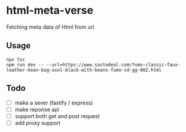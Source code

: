 # html-meta-verse
Fetching meta data of Html from url
## Usage
```
npx tsc
npm run dev -- --url=https://www.sastodeal.com/fumo-classic-faux-leather-bean-bag-xxxl-black-with-beans-fumo-sd-gg-002.html

```

## Todo
- [ ] make a sever (fastify / express)
- [ ] make reponse api
- [ ] support both get and post request
- [ ] add proxy support